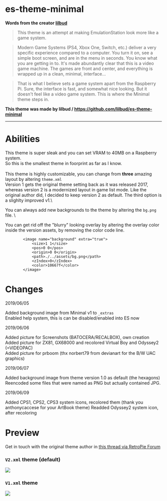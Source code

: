 # es-theme-minimal

**Words from the creator [lilbud](https://github.com/lilbud)**

> This theme is an attempt at making EmulationStation look more like a game system.

> Modern Game Systems (PS4, Xbox One, Switch, etc.) deliver a very specific experience compared to a computer. You turn it on, see a simple boot screen, and are in the menu in seconds. You know what you are getting in to. It's made abundantly clear that this is a video game machine. The games are front and center, and everything is wrapped up in a clean, minimal, interface...

> That is what I believe sets a game system apart from the Raspberry Pi. Sure, the interface is fast, and somewhat nice looking. But it doesn't feel like a video game system. This is where the Minimal theme steps in.

**This theme was made by lilbud / https://github.com/lilbud/es-theme-minimal**

---

# Abilities

This theme is super sleak and you can set VRAM to 40MB on a Raspberry system. \
So this is the smallest theme in foorprint as far as I know. \
\
This theme is highly customizable, you can change from **three** amazing layout by altering `theme.xml`\
Version 1 gets the original theme setting back as it was released 2017, whereas version 2 is a modernized layout in game list mode. Like the original author did, I decided to keep version 2 as default. The third option is a slighlty improved v1.\

You can always add new backgrounds to the theme by altering the `bg.png` file. \

You can get rid off the "blurry" looking overlay by altering the overlay color inside the version assets, by removing the color code line.
```
		<image name="background" extra="true">
			<size>1 1</size>
			<pos>0 0</pos>
			<origin>0 0</origin>
			<path>./../assets/bg.png</path>
			<zIndex>0</zIndex>
			<color>10667f</color>
		</image>
```

# Changes

2019/06/05

Added background image from Minimal v1 to `_extras` \
Enabled help system, this is can be disabled/enabled into ES now

2019/06/06

Added picture for Screenshots (BATOCERA/RECALBOX), own creation \
Added picture for ZX81, GX68000 and recolored Virtual Boy and Odyssey2 (=VIDEOPAC) \
Added picture for prboom (thx norbert79 from devianart for the B/W UAC graphics)

2019/06/07

Added background image from theme version 1.0 as default (the hexagons)
Reencoded some files that were named as PNG but actually contained JPG.

2019/06/09

Added CPS1, CPS2, CPS3 system icons, recolored them (thank you anthonycaccese for your ArtBook theme)
Readded Odyssey2 system icon, after recoloring

# Preview

Get in touch with the original theme author in [this thread via RetroPie Forum](https://retropie.org.uk/forum/topic/12435/)

### `V2.xml` theme (default)

![](https://i.imgur.com/KEEBkcO.png)

### `V1.xml` theme

![](https://i.imgur.com/5UR5yTF.png)
